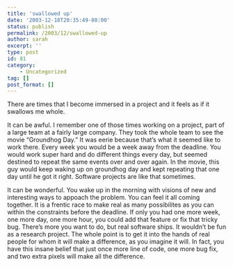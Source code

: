 ```yaml
---
title: 'swallowed up'
date: '2003-12-18T20:35:49-08:00'
status: publish
permalink: /2003/12/swallowed-up
author: sarah
excerpt: ''
type: post
id: 81
category:
    - Uncategorized
tag: []
post_format: []
---
```

There are times that I become immersed in a project and it feels as if it swallows me whole.

It can be awful. I remember one of those times working on a project, part of a large team at a fairly large company. They took the whole team to see the movie “Groundhog Day.” It was eerie because that’s what it seemed like to work there. Every week you would be a week away from the deadline. You would work super hard and do different things every day, but seemed destined to repeat the same events over and over again. In the movie, this guy would keep waking up on groundhog day and kept repeating that one day until he got it right. Software projects are like that sometimes.

It can be wonderful. You wake up in the morning with visions of new and interesting ways to appoach the problem. You can feel it all coming together. It is a frentic race to make real as many possibilites as you can within the constraints before the deadline. If only you had one more week, one more day, one more hour, you could add that feature or fix that tricky bug. There’s more you want to do, but real software ships. It wouldn’t be fun as a research project. The whole point is to get it into the hands of real people for whom it will make a difference, as you imagine it will. In fact, you have this insane belief that just once more line of code, one more bug fix, and two extra pixels will make all the difference.